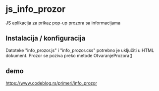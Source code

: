 # js_info_prozor
JS aplikacija za prikaz pop-up prozora sa informacijama

## Instalacija / konfiguracija
Datoteke "info_prozor.js" i "info_prozor.css" potrebno je uključiti u HTML dokument.
Prozor se poziva preko metode OtvaranjeProzora()

## demo
https://www.codeblog.rs/primeri/info_prozor
